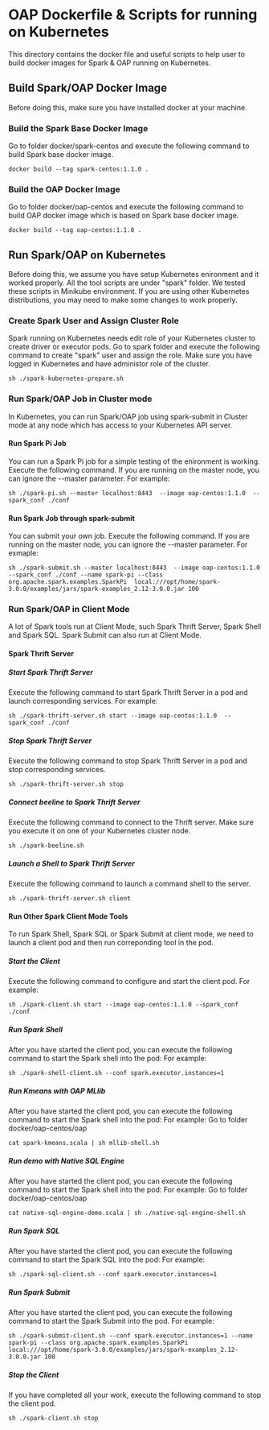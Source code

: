 # OAP Dockerfile & Scripts for running on Kubernetes
This directory contains the docker file and useful scripts to help user to build docker images for Spark & OAP running on Kubernetes.

## Build Spark/OAP Docker Image
Before doing this, make sure you have installed docker at your machine.

### Build the Spark Base Docker Image
Go to folder docker/spark-centos and execute the following command to build Spark base docker image.
``` 
docker build --tag spark-centos:1.1.0 .
``` 

### Build the OAP Docker Image
Go to folder docker/oap-centos and execute the following command to build OAP docker image which is based on Spark base docker image.
``` 
docker build --tag oap-centos:1.1.0 .
``` 

## Run Spark/OAP on Kubernetes
Before doing this, we assume you have setup Kubernetes enironment and it worked properly. All the tool scripts are under "spark" folder. 
We tested these scripts in Minikube environment. If you are using other Kubernetes distributions, you may need to make some changes to work properly.

### Create Spark User and Assign Cluster Role
Spark running on Kubernetes needs edit role of your Kubernetes cluster to create driver or executor pods. 
Go to spark folder and execute the following command to create "spark" user and assign the role. Make sure you have logged in Kubernetes and have administor role of the cluster.
``` 
sh ./spark-kubernetes-prepare.sh
``` 

### Run Spark/OAP Job in Cluster mode
In Kubernetes, you can run Spark/OAP job using spark-submit in Cluster mode at any node which has access to your Kubernetes API server.

#### Run Spark Pi Job
You can run a Spark Pi job for a simple testing of the enironment is working. Execute the following command. If you are running on the master node,  you can ignore the --master parameter.
For example:
``` 
sh ./spark-pi.sh --master localhost:8443  --image oap-centos:1.1.0  --spark_conf ./conf
``` 
#### Run Spark Job through spark-submit
You can submit your own job. Execute the following command. If you are running on the master node,  you can ignore the --master parameter.
For exmaple:
``` 
sh ./spark-submit.sh --master localhost:8443  --image oap-centos:1.1.0  --spark_conf ./conf --name spark-pi --class org.apache.spark.examples.SparkPi  local:///opt/home/spark-3.0.0/examples/jars/spark-examples_2.12-3.0.0.jar 100
``` 

### Run Spark/OAP in Client Mode
A lot of Spark tools run at Client Mode, such Spark Thrift Server, Spark Shell and Spark SQL. Spark Submit can also run at Client Mode.

#### Spark Thrift Server

##### Start Spark Thrift Server
Execute the following command to start Spark Thrift Server in a pod and launch corresponding services.
For example:
``` 
sh ./spark-thrift-server.sh start --image oap-centos:1.1.0  --spark_conf ./conf
``` 

##### Stop Spark Thrift Server
Execute the following command to stop Spark Thrift Server in a pod and stop corresponding services.
``` 
sh ./spark-thrift-server.sh stop
``` 
##### Connect beeline to Spark Thrift Server
Execute the following command to connect to the Thrift server. Make sure you execute it on one of your Kubernetes cluster node.
``` 
sh ./spark-beeline.sh
``` 

##### Launch a Shell to Spark Thrift Server
Execute the following command to launch a command shell to the server.
``` 
sh ./spark-thrift-server.sh client
``` 

#### Run Other Spark Client Mode Tools
To run Spark Shell, Spark SQL or Spark Submit at client mode, we need to launch a client pod and then run correponding tool in the pod.

##### Start the Client
Execute the following command to configure and start the client pod.
For example:
``` 
sh ./spark-client.sh start --image oap-centos:1.1.0 --spark_conf ./conf
``` 

##### Run Spark Shell
After you have started the client pod, you can execute the following command to start the Spark shell into the pod:
For example:
``` 
sh ./spark-shell-client.sh --conf spark.executor.instances=1
``` 

##### Run Kmeans with OAP MLlib
After you have started the client pod, you can execute the following command to start the Spark shell into the pod:
For example:
Go to folder docker/oap-centos/oap
``` 
cat spark-kmeans.scala | sh mllib-shell.sh
``` 

##### Run demo with Native SQL Engine
After you have started the client pod, you can execute the following command to start the Spark shell into the pod:
For example:
Go to folder docker/oap-centos/oap
``` 
cat native-sql-engine-demo.scala | sh ./native-sql-engine-shell.sh
``` 


##### Run Spark SQL
After you have started the client pod, you can execute the following command to start the Spark SQL into the pod:
For example:
``` 
sh ./spark-sql-client.sh --conf spark.executor.instances=1
``` 

##### Run Spark Submit
After you have started the client pod, you can execute the following command to start the Spark Submit into the pod.
For example:
``` 
sh ./spark-submit-client.sh --conf spark.executor.instances=1 --name spark-pi --class org.apache.spark.examples.SparkPi  local:///opt/home/spark-3.0.0/examples/jars/spark-examples_2.12-3.0.0.jar 100
``` 

##### Stop the Client
If you have completed all your work, execute the following command to stop the client pod.
``` 
sh ./spark-client.sh stop
``` 
